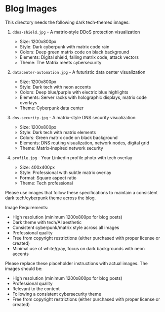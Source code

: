 # Blog Images

This directory needs the following dark tech-themed images:

1. `ddos-shield.jpg` - A matrix-style DDoS protection visualization

   - Size: 1200x800px
   - Style: Dark cyberpunk with matrix code rain
   - Colors: Deep green matrix code on black background
   - Elements: Digital shield, falling matrix code, attack vectors
   - Theme: The Matrix meets cybersecurity

2. `datacenter-automation.jpg` - A futuristic data center visualization

   - Size: 1200x800px
   - Style: Dark tech with neon accents
   - Colors: Deep blue/purple with electric blue highlights
   - Elements: Server racks with holographic displays, matrix code overlays
   - Theme: Cyberpunk data center

3. `dns-security.jpg` - A matrix-style DNS security visualization

   - Size: 1200x800px
   - Style: Dark tech with matrix elements
   - Colors: Green matrix code on black background
   - Elements: DNS routing visualization, network nodes, digital grid
   - Theme: Matrix-inspired network security

4. `profile.jpg` - Your LinkedIn profile photo with tech overlay
   - Size: 400x400px
   - Style: Professional with subtle matrix overlay
   - Format: Square aspect ratio
   - Theme: Tech professional

Please use images that follow these specifications to maintain a consistent dark tech/cyberpunk theme across the blog.

Image Requirements:

- High resolution (minimum 1200x800px for blog posts)
- Dark theme with tech/AI aesthetic
- Consistent cyberpunk/matrix style across all images
- Professional quality
- Free from copyright restrictions (either purchased with proper license or created)
- Minimal use of white/gray, focus on dark backgrounds with neon accents

Please replace these placeholder instructions with actual images. The images should be:

- High resolution (minimum 1200x800px for blog posts)
- Professional quality
- Relevant to the content
- Following a consistent cybersecurity theme
- Free from copyright restrictions (either purchased with proper license or created)
